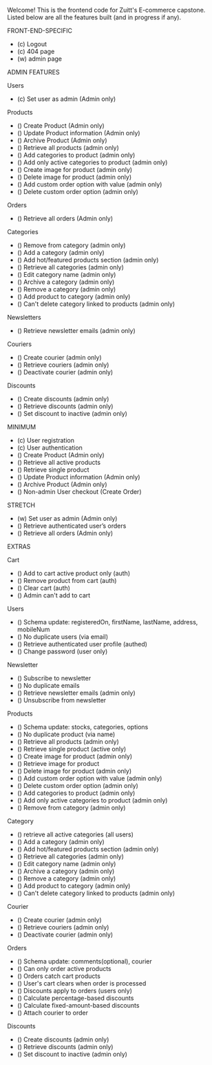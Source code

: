 Welcome! This is the frontend code for Zuitt's E-commerce capstone. Listed below are all the features built (and in progress if any).

FRONT-END-SPECIFIC

- (c) Logout
- (c) 404 page
- (w) admin page

ADMIN FEATURES

Users
- (c) Set user as admin (Admin only)

Products
- () Create Product (Admin only)
- () Update Product information (Admin only)
- () Archive Product (Admin only)
- () Retrieve all products (admin only)
- () Add categories to product (admin only)
- () Add only active categories to product (admin only)
- () Create image for product (admin only)
- () Delete image for product (admin only)
- () Add custom order option with value (admin only)
- () Delete custom order option (admin only)

Orders
- () Retrieve all orders (Admin only)

Categories
- () Remove from category (admin only)
- () Add a category (admin only)
- () Add hot/featured products section (admin only)
- () Retrieve all categories (admin only)
- () Edit category name (admin only)
- () Archive a category (admin only)
- () Remove a category (admin only)
- () Add product to category (admin only)
- () Can't delete category linked to products (admin only)

Newsletters
- () Retrieve newsletter emails (admin only)

Couriers
- () Create courier (admin only)
- () Retrieve couriers (admin only)
- () Deactivate courier (admin only)

Discounts
- () Create discounts (admin only)
- () Retrieve discounts (admin only)
- () Set discount to inactive (admin only)

MINIMUM

- (c) User registration
- (c) User authentication
- () Create Product (Admin only)
- () Retrieve all active products
- () Retrieve single product
- () Update Product information (Admin only)
- () Archive Product (Admin only)
- () Non-admin User checkout (Create Order)

STRETCH

- (w) Set user as admin (Admin only)
- () Retrieve authenticated user’s orders
- () Retrieve all orders (Admin only)

EXTRAS

Cart

- () Add to cart active product only (auth)
- () Remove product from cart (auth)
- () Clear cart (auth)
- () Admin can't add to cart

Users

- () Schema update: registeredOn, firstName, lastName, address, mobileNum
- () No duplicate users (via email)
- () Retrieve authenticated user profile (authed)
- () Change password (user only)

Newsletter

- () Subscribe to newsletter
- () No duplicate emails
- () Retrieve newsletter emails (admin only)
- () Unsubscribe from newsletter

Products

- () Schema update: stocks, categories, options
- () No duplicate product (via name)
- () Retrieve all products (admin only)
- () Retrieve single product (active only)
- () Create image for product (admin only)
- () Retrieve image for product
- () Delete image for product (admin only)
- () Add custom order option with value (admin only)
- () Delete custom order option (admin only)
- () Add categories to product (admin only)
- () Add only active categories to product (admin only)
- () Remove from category (admin only)

Category

- () retrieve all active categories (all users)
- () Add a category (admin only)
- () Add hot/featured products section (admin only)
- () Retrieve all categories (admin only)
- () Edit category name (admin only)
- () Archive a category (admin only)
- () Remove a category (admin only)
- () Add product to category (admin only)
- () Can't delete category linked to products (admin only)

Courier

- () Create courier (admin only)
- () Retrieve couriers (admin only)
- () Deactivate courier (admin only)

Orders

- () Schema update: comments(optional), courier
- () Can only order active products
- () Orders catch cart products
- () User's cart clears when order is processed
- () Discounts apply to orders (users only)
- () Calculate percentage-based discounts
- () Calculate fixed-amount-based discounts
- () Attach courier to order

Discounts

- () Create discounts (admin only)
- () Retrieve discounts (admin only)
- () Set discount to inactive (admin only)
